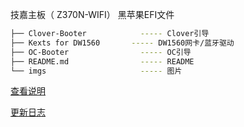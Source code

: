 技嘉主板（ Z370N-WIFI） 黑苹果EFI文件 
```bash
├── Clover-Booter            ----- Clover引导
├── Kexts for DW1560       ----- DW1560网卡/蓝牙驱动
├── OC-Booter                ----- OC引导
├── README.md                ----- README
└── imgs                     ----- 图片
```
[查看说明](https://qinkangdeid.github.io/z370n-wifi-hackintosh/#/)

[更新日志](https://qinkangdeid.github.io/z370n-wifi-hackintosh/#/CHANGELOG)
